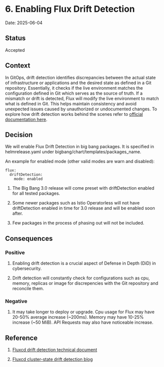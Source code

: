 # 6. Enabling Flux Drift Detection  

Date: 2025-06-04 

## Status 

Accepted 

## Context 

In GitOps, drift detection identifies discrepancies between the actual state of infrastructure or applications and the desired state as defined in a Git repository. Essentially, it checks if the live environment matches the configuration defined in Git which serves as the source of truth. If a mismatch or drift is detected, Flux will modify the live environment to match what is defined in Git.  This helps maintain consistency and avoid unexpected issues caused by unauthorized or undocumented changes.  To explore how drift detection works behind the scenes refer to [official documentation here](https://fluxcd.io/flux/components/helm/helmreleases/#drift-detection).

## Decision 

We will enable Flux Drift Detection in big bang packages.  It is specified in helmrelease.yaml under bigbang/chart/templates/packages_name. 

An example for enabled mode (other valid modes are warn and disabled):
```
flux:
  driftDetection:
    mode: enabled
```

1. The Big Bang 3.0 release will come preset with driftDetection enabled for all tested packages. 

2. Some newer packages such as Istio Operatorless will not have driftDetection enabled in time for 3.0 release and will be enabled soon after. 

3. Few packages in the process of phasing out will not be included.

## Consequences 

### Positive 

1. Enabling drift detection is a crucial aspect of Defense in Depth (DiD) in cybersecurity. 

2. Drift detection will constantly check for configurations such as cpu, memory, replicas or image for discrepencies with the Git repository and reconcile them.

### Negative  

1. It may take longer to deploy or upgrade.  Cpu usage for Flux may have 20-50% average increase (~200ms).  Memory may have 10-25% increase (~50 MiB). API Requests may also have noticeable increase.   

## Reference

1. [Fluxcd drift detection technical document](https://fluxcd.io/flux/components/helm/helmreleases/#drift-detection)

2. [Fluxcd cluster-state drift detection blog](https://github.com/fluxcd/helm-controller/issues/643)